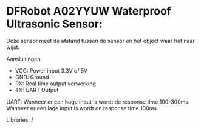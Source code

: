 # DFRobot A02YYUW Waterproof Ultrasonic Sensor:
Deze sensor meet de afstand tussen de sensor en het object waar het naar wijst.

Aansluitingen:
  - VCC: Power input 3.3V of 5V
  - GND: Ground
  - RX: Real time output verwerking
  - TX: UART Output
  
  UART: 
    Wanneer er een hoge input is wordt de response time 100-300ms.
    Wanneer er een lage input is wordt de response time 100ms.
    
Libraries:
  /
